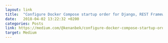 ```yaml
---
layout: link
title:  "Configure Docker Compose startup order for Django, REST Framework and Celery/RabbitMQ/Redis application"
date:   2018-04-02 13:22:32 +0200
categories: Posts
link: https://medium.com/@kenanbek/configure-docker-compose-startup-order-for-django-rest-framework-and-celery-rabbitmq-redis-127f7a482626
target: Medium
---
```

